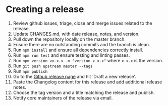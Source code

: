 # Creating a release

1.  Review github issues, triage, close and merge issues related to the release.
2.  Update CHANGES.md, with date release, notes, and version.
3.  Pull down the repository locally on the master branch.
4.  Ensure there are no outstanding commits and the branch is clean.
5.  Run `npm install` and ensure all dependencies correctly install.
6.  Run `npm run test` and ensure testing and linting passes.
7.  Run `npm version vx.x.x -m "version x.x.x"` where `x.x.x` is the version.
8.  Run `git push upstream master --tags`
9.  Run `npm publish`
10. Go to the [Github release page][Releases] and hit 'Draft a new release'.
11. Paste the Changelog content for this release and add additional release notes.
12. Choose the tag version and a title matching the release and publish.
13. Notify core maintainers of the release via email.

[Releases]: https://github.com/senecajs/seneca-mem-store/releases